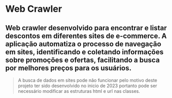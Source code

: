 # Web Crawler

## Web crawler desenvolvido para encontrar e listar descontos em diferentes sites de e-commerce. A aplicação automatiza o processo de navegação em sites, identificando e coletando informações sobre promoções e ofertas, facilitando a busca por melhores preços para os usuários.

> A busca de dados em sites pode não funcionar pelo motivo deste projeto ter sido desenvolvido no inicio de 2023 portanto pode ser necessário modificar as estruturas html e url nas classes.
